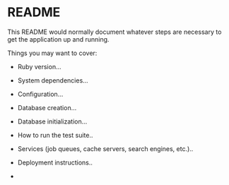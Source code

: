 # README

This README would normally document whatever steps are necessary to get the
application up and running.

Things you may want to cover:

* Ruby version...

* System dependencies...

* Configuration...

* Database creation...

* Database initialization...

* How to run the test suite..

* Services (job queues, cache servers, search engines, etc.)..

* Deployment instructions..

*
